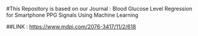 #This Repository is based on our Journal : Blood Glucose Level Regression for Smartphone PPG Signals Using Machine Learning

##LINK : https://www.mdpi.com/2076-3417/11/2/618